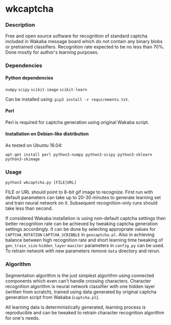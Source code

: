 # wkcaptcha
### Description
Free and open source software for recognition of standard captcha included in Wakaba message board which do not contain any binary blobs or pretrained classifiers. Recognition rate expected to be no less than 70%. Done mostly for author's learning purposes.

### Dependencies
#### Python dependencies 
`numpy` `scipy` `scikit-image` `scikit-learn`

Can be installed using: `pip3 install -r requirements.txt`.
#### Perl
Perl is required for captcha generation using original Wakaba script.
#### Installation on Debian-like distribution
As tested on Ubuntu 16.04:

```apt-get install perl python3-numpy python3-scipy python3-sklearn python3-skimage```

### Usage
`python3 wkcaptcha.py [FILE|URL]`

FILE or URL should point to 8-bit gif image to recognize. First run with default parameters can take up to 20-30 minutes to generate learning set and train neural network on it. Subsequent recognition-only runs should take less than second.

If considered Wakaba installation is using non-default captcha settings then better recognition rate can be achieved by tweaking captcha generation settings accordingly. It can be done by selecting appropriate values for `CAPTCHA_ROTATION` `CAPTCHA_SCRIBBLE` in `gencaptcha.pl`. Also in achieving balance between high recognition rate and short learning time tweaking of `gen_train_size` `hidden_layer` `maxiter` parameters in `config.py` can be used. To retrain network with new parameters remove `data` directory and rerun.

### Algorithm
Segmentation algorithm is the just simplest algorithm using connected components which even can't handle crossing characters. Character recognition algorithm is neural network classifier with one hidden layer (written from scratch), trained using data generated by original captcha generation script from Wakaba (`captcha.pl`).

All learning data is deterministically generated, learning process is reproducible and can be tweaked to retrain character recognition algorithm for one's needs.
